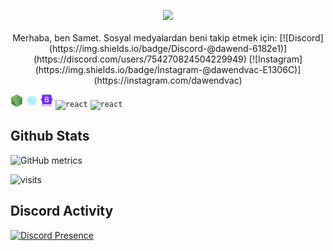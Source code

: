 <p align="center">
  <img src="https://user-images.githubusercontent.com/5679180/79618120-0daffb80-80be-11ea-819e-d2b0fa904d07.gif" width="30px">
  <br><br>
Merhaba, ben Samet.
Sosyal medyalardan beni takip etmek için:
[![Discord](https://img.shields.io/badge/Discord-@dawend-6182e1)](https://discord.com/users/754270824504229949)
[![Instagram](https://img.shields.io/badge/İnstagram-@dawendvac-E1306C)](https://instagram.com/dawendvac)

<code><img height="20" alt="nodejs" src="https://raw.githubusercontent.com/github/explore/80688e429a7d4ef2fca1e82350fe8e3517d3494d/topics/nodejs/nodejs.png"></code>
<code><img height="20" alt="react" src="https://raw.githubusercontent.com/github/explore/80688e429a7d4ef2fca1e82350fe8e3517d3494d/topics/react/react.png"></code>
<code><img height="20" alt="react" src="https://raw.githubusercontent.com/devicons/devicon/master/icons/bootstrap/bootstrap-plain-wordmark.svg"></code>
<code><img height="20" alt="react" src="https://raw.githubusercontent.com/gilbarbara/logos/804dc257b59e144eaca5bc6ffd16949752c6f789/logos/bulma.svg"></code>
<code><img height="20" alt="react" src="https://www.vectorlogo.zone/logos/firebase/firebase-icon.svg"></code>

## Github Stats

![GitHub metrics](https://metrics.lecoq.io/bilaltaner?languages=1&gists=1&followup=1)

![visits](https://komarev.com/ghpvc/?username=BilalTaner)

##  Discord Activity
[![Discord Presence](https://lanyard-profile-readme.vercel.app/api/257307300400726019)](https://discord.com/users/257307300400726019)
